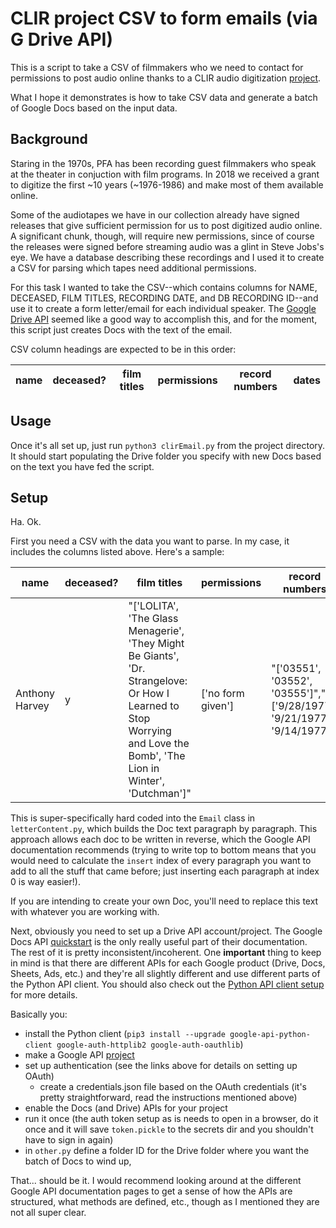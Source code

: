 # CLIR project CSV to form emails (via G Drive API)

This is a script to take a CSV of filmmakers who we need to contact for permissions to post audio online thanks to a CLIR audio digitization [project](https://github.com/BAM-PFA/audio-database-merge).

What I hope it demonstrates is how to take CSV data and generate a batch of Google Docs based on the input data.

## Background 

Staring in the 1970s, PFA has been recording guest filmmakers who speak at the theater in conjuction with film programs. In 2018 we received a grant to digitize the first \~10 years (\~1976-1986) and make most of them available online.

Some of the audiotapes we have in our collection already have signed releases that give sufficient permission for us to post digitized audio online. A significant chunk, though, will require new permissions, since of course the releases were signed before streaming audio was a glint in Steve Jobs's eye. We have a database describing these recordings and I used it to create a CSV for parsing which tapes need additional permissions.

For this task I wanted to take the CSV--which contains columns for NAME, DECEASED, FILM TITLES, RECORDING DATE, and DB RECORDING ID--and use it to create a form letter/email for each individual speaker. The [Google Drive API](https://developers.google.com/drive) seemed like a good way to accomplish this, and for the moment, this script just creates Docs with the text of the email. 

CSV column headings are expected to be in this order:

|name|deceased?|film titles|permissions|record numbers|dates|
|-|-|-|-|-|-|

## Usage

Once it's all set up, just run `python3 clirEmail.py` from the project directory. It should start populating the Drive folder you specify with new Docs based on the text you have fed the script.

## Setup

Ha. Ok.

First you need a CSV with the data you want to parse. In my case, it includes the columns listed above. Here's a sample:

|name|deceased?|film titles|permissions|record numbers|dates|
|-|-|-|-|-|-|
|Anthony Harvey|y|"['LOLITA', 'The Glass Menagerie', 'They Might Be Giants', 'Dr. Strangelove: Or How I Learned to Stop Worrying and Love the Bomb', 'The Lion in Winter', 'Dutchman']"|['no form given']|"['03551', '03552', '03555']","['9/28/1977', '9/21/1977', '9/14/1977']"|

This is super-specifically hard coded into the `Email` class in `letterContent.py`, which builds the Doc text paragraph by paragraph. This approach allows each doc to be written in reverse, which the Google API documentation recommends (trying to write top to bottom means that you would need to calculate the `insert` index of every paragraph you want to add to all the stuff that came before; just inserting each paragraph at index 0 is way easier!). 

If you are intending to create your own Doc, you'll need to replace this text with whatever you are working with.

Next, obviously you need to set up a Drive API account/project. The Google Docs API [quickstart](https://developers.google.com/docs/api/quickstart/python) is the only really useful part of their documentation. The rest of it is pretty inconsistent/incoherent. One **important** thing to keep in mind is that there are different APIs for each Google product (Drive, Docs, Sheets, Ads, etc.) and they're all slightly different and use different parts of the Python API client. You should also check out the [Python API client setup](https://github.com/googleapis/google-api-python-client/blob/master/docs/start.md) for more details.

Basically you:

* install the Python client (`pip3 install --upgrade google-api-python-client google-auth-httplib2 google-auth-oauthlib`)
* make a Google API [project](https://console.developers.google.com/apis/dashboard)
* set up authentication (see the links above for details on setting up OAuth)
  * create a credentials.json file based on the OAuth credentials (it's pretty straightforward, read the instructions mentioned above)
* enable the Docs (and Drive) APIs for your project
* run it once (the auth token setup as is needs to open in a browser, do it once and it will save `token.pickle` to the secrets dir and you shouldn't have to sign in again)
* in `other.py` define a folder ID for the Drive folder where you want the batch of Docs to wind up,

That... should be it. I would recommend looking around at the different Google API documentation pages to get a sense of how the APIs are structured, what methods are defined, etc., though as I mentioned they are not all super clear.



